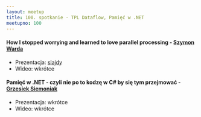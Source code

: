 ```yaml
---
layout: meetup
title: 100. spotkanie - TPL Dataflow, Pamięć w .NET
meetupno: 100
---
```


#### How I stopped worrying and learned to love parallel processing - [Szymon Warda](https://twitter.com/maklipsa)
* Prezentacja: [slajdy](https://github.com/maklipsa/donetconfpl_tpldataflow)
* Wideo: wkrótce

#### Pamięć w .NET - czyli nie po to kodzę w C# by się tym przejmować - [Grzesiek Siemoniak](https://twitter.com/gzaxx)
* Prezentacja: wkrótce
* Wideo: wkrótce
